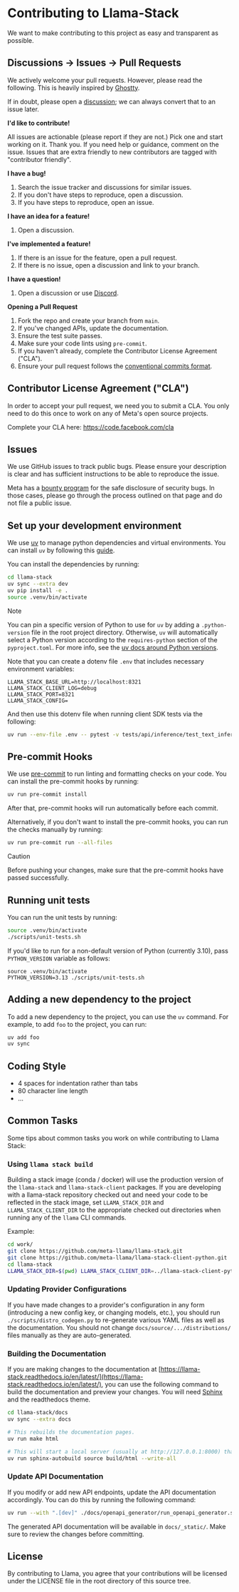# Contributing to Llama-Stack
We want to make contributing to this project as easy and transparent as
possible.

## Discussions -> Issues -> Pull Requests

We actively welcome your pull requests. However, please read the following. This is heavily inspired by [Ghostty](https://github.com/ghostty-org/ghostty/blob/main/CONTRIBUTING.md).

If in doubt, please open a [discussion](https://github.com/meta-llama/llama-stack/discussions); we can always convert that to an issue later.

**I'd like to contribute!**

All issues are actionable (please report if they are not.) Pick one and start working on it. Thank you.
If you need help or guidance, comment on the issue. Issues that are extra friendly to new contributors are tagged with "contributor friendly".

**I have a bug!**

1. Search the issue tracker and discussions for similar issues.
2. If you don't have steps to reproduce, open a discussion.
3. If you have steps to reproduce, open an issue.

**I have an idea for a feature!**

1. Open a discussion.

**I've implemented a feature!**

1. If there is an issue for the feature, open a pull request.
2. If there is no issue, open a discussion and link to your branch.

**I have a question!**

1. Open a discussion or use [Discord](https://discord.gg/llama-stack).


**Opening a Pull Request**

1. Fork the repo and create your branch from `main`.
2. If you've changed APIs, update the documentation.
3. Ensure the test suite passes.
4. Make sure your code lints using `pre-commit`.
5. If you haven't already, complete the Contributor License Agreement ("CLA").
6. Ensure your pull request follows the [conventional commits format](https://www.conventionalcommits.org/en/v1.0.0/).

## Contributor License Agreement ("CLA")
In order to accept your pull request, we need you to submit a CLA. You only need
to do this once to work on any of Meta's open source projects.

Complete your CLA here: <https://code.facebook.com/cla>

## Issues
We use GitHub issues to track public bugs. Please ensure your description is
clear and has sufficient instructions to be able to reproduce the issue.

Meta has a [bounty program](http://facebook.com/whitehat/info) for the safe
disclosure of security bugs. In those cases, please go through the process
outlined on that page and do not file a public issue.


## Set up your development environment

We use [uv](https://github.com/astral-sh/uv) to manage python dependencies and virtual environments.
You can install `uv` by following this [guide](https://docs.astral.sh/uv/getting-started/installation/).

You can install the dependencies by running:

```bash
cd llama-stack
uv sync --extra dev
uv pip install -e .
source .venv/bin/activate
```

> [!NOTE]
> You can pin a specific version of Python to use for `uv` by adding a `.python-version` file in the root project directory.
> Otherwise, `uv` will automatically select a Python version according to the `requires-python` section of the `pyproject.toml`.
> For more info, see the [uv docs around Python versions](https://docs.astral.sh/uv/concepts/python-versions/).

Note that you can create a dotenv file `.env` that includes necessary environment variables:
```
LLAMA_STACK_BASE_URL=http://localhost:8321
LLAMA_STACK_CLIENT_LOG=debug
LLAMA_STACK_PORT=8321
LLAMA_STACK_CONFIG=
```

And then use this dotenv file when running client SDK tests via the following:
```bash
uv run --env-file .env -- pytest -v tests/api/inference/test_text_inference.py
```

## Pre-commit Hooks

We use [pre-commit](https://pre-commit.com/) to run linting and formatting checks on your code. You can install the pre-commit hooks by running:

```bash
uv run pre-commit install
```

After that, pre-commit hooks will run automatically before each commit.

Alternatively, if you don't want to install the pre-commit hooks, you can run the checks manually by running:

```bash
uv run pre-commit run --all-files
```

> [!CAUTION]
> Before pushing your changes, make sure that the pre-commit hooks have passed successfully.

## Running unit tests

You can run the unit tests by running:

```bash
source .venv/bin/activate
./scripts/unit-tests.sh
```

If you'd like to run for a non-default version of Python (currently 3.10), pass `PYTHON_VERSION` variable as follows:

```
source .venv/bin/activate
PYTHON_VERSION=3.13 ./scripts/unit-tests.sh
```

## Adding a new dependency to the project

To add a new dependency to the project, you can use the `uv` command. For example, to add `foo` to the project, you can run:

```bash
uv add foo
uv sync
```

## Coding Style

* 4 spaces for indentation rather than tabs
* 80 character line length
* ...

## Common Tasks

Some tips about common tasks you work on while contributing to Llama Stack:

### Using `llama stack build`

Building a stack image (conda / docker) will use the production version of the `llama-stack` and `llama-stack-client` packages. If you are developing with a llama-stack repository checked out and need your code to be reflected in the stack image, set `LLAMA_STACK_DIR` and `LLAMA_STACK_CLIENT_DIR` to the appropriate checked out directories when running any of the `llama` CLI commands.

Example:
```bash
cd work/
git clone https://github.com/meta-llama/llama-stack.git
git clone https://github.com/meta-llama/llama-stack-client-python.git
cd llama-stack
LLAMA_STACK_DIR=$(pwd) LLAMA_STACK_CLIENT_DIR=../llama-stack-client-python llama stack build --template <...>
```


### Updating Provider Configurations

If you have made changes to a provider's configuration in any form (introducing a new config key, or changing models, etc.), you should run `./scripts/distro_codegen.py` to re-generate various YAML files as well as the documentation. You should not change `docs/source/.../distributions/` files manually as they are auto-generated.

### Building the Documentation

If you are making changes to the documentation at [https://llama-stack.readthedocs.io/en/latest/](https://llama-stack.readthedocs.io/en/latest/), you can use the following command to build the documentation and preview your changes. You will need [Sphinx](https://www.sphinx-doc.org/en/master/) and the readthedocs theme.

```bash
cd llama-stack/docs
uv sync --extra docs

# This rebuilds the documentation pages.
uv run make html

# This will start a local server (usually at http://127.0.0.1:8000) that automatically rebuilds and refreshes when you make changes to the documentation.
uv run sphinx-autobuild source build/html --write-all
```

### Update API Documentation

If you modify or add new API endpoints, update the API documentation accordingly. You can do this by running the following command:

```bash
uv run --with ".[dev]" ./docs/openapi_generator/run_openapi_generator.sh
```

The generated API documentation will be available in `docs/_static/`. Make sure to review the changes before committing.

## License
By contributing to Llama, you agree that your contributions will be licensed
under the LICENSE file in the root directory of this source tree.
